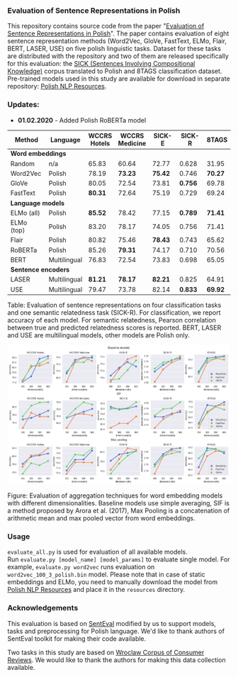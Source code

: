 ### Evaluation of Sentence Representations in Polish
This repository contains source code from the paper "[Evaluation of Sentence Representations in Polish](https://arxiv.org/pdf/1910.11834.pdf)". 
The paper contains evaluation of eight sentence representation methods (Word2Vec, GloVe, FastText, ELMo, Flair, BERT, LASER, USE) on five polish linguistic tasks.
Dataset for these tasks are distributed with the repository and two of them are released specifically for this evaluation:
the [SICK (Sentences Involving Compositional Knowledge)](https://github.com/text-machine-lab/MUTT/tree/master/data/sick) corpus translated to Polish and 8TAGS classification dataset.
Pre-trained models used in this study are available for download in separate repository: [Polish NLP Resources](https://github.com/sdadas/polish-nlp-resources).

### Updates:

- **01.02.2020** - Added Polish RoBERTa model 

<table>
  <thead>
    <th><strong>Method</strong></th>
    <th><strong>Language</strong></th>
    <th><strong>WCCRS<br/>Hotels</strong></th>
    <th><strong>WCCRS<br/>Medicine</strong></th>
    <th><strong>SICK-E</strong></th>
    <th><strong>SICK-R</strong></th>
    <th><strong>8TAGS</strong></th>
  </thead>
  <tr>
    <td colspan="7"><strong>Word embeddings</strong></td>
  </tr>
  <tr><td>Random</td><td>n/a</td><td>65.83</td><td>60.64</td><td>72.77</td><td>0.628</td><td>31.95</td></tr>
    <tr><td>Word2Vec</td><td>Polish</td><td>78.19</td><td><strong>73.23</strong></td><td><strong>75.42</strong></td><td>0.746</td><td><strong>70.27</strong></td></tr>
    <tr><td>GloVe</td><td>Polish</td><td>80.05</td><td>72.54</td><td>73.81</td><td><strong>0.756</strong></td><td>69.78</td></tr>
    <tr><td>FastText</td><td>Polish</td><td><strong>80.31</strong></td><td>72.64</td><td>75.19</td><td>0.729</td><td>69.24</td></tr>
  <tr>
    <td colspan="7"><strong>Language models</strong></td>
  </tr>
  <tr><td>ELMo (all)</td><td>Polish</td><td><strong>85.52</strong></td><td>78.42</td><td>77.15</td><td><strong>0.789</strong></td><td><strong>71.41</strong></td></tr>
    <tr><td>ELMo (top)</td><td>Polish</td><td>83.20</td><td>78.17</td><td>74.05</td><td>0.756</td><td>71.41</td></tr>
    <tr><td>Flair</td><td>Polish</td><td>80.82</td><td>75.46</td><td><strong>78.43</strong></td><td>0.743</td><td>65.62</td></tr>
  <tr><td>RoBERTa</td><td>Polish</td><td>85.26</td><td><strong>79.31</strong></td><td>74.17</td><td>0.710</td><td>70.56</td></tr> 
    <tr><td>BERT</td><td>Multilingual</td><td>76.83</td><td>72.54</td><td>73.83</td><td>0.698</td><td>65.05</td></tr>
  <tr>
    <td colspan="7"><strong>Sentence encoders</strong></td>
  </tr>
  <tr><td>LASER</td><td>Multilingual</td><td><strong>81.21</strong></td><td><strong>78.17</strong></td><td><strong>82.21</strong></td><td>0.825</td><td>64.91</td></tr>
    <tr><td>USE</td><td>Multilingual</td><td>79.47</td><td>73.78</td><td>82.14</td><td><strong>0.833</strong></td><td><strong>69.92</strong></td></tr>
</table>

Table: Evaluation of sentence representations on four classification tasks and one semantic relatedness task (SICK-R). For classification, we report accuracy of each model. For semantic relatedness, Pearson correlation between true and predicted relatedness scores is reported. BERT, LASER and USE are multilingual models, other models are Polish only.

![results](results.png)

Figure: Evaluation of aggregation techniques for word embedding models with different dimensionalities. Baseline models use simple averaging, SIF is a method proposed by Arora et al. (2017), Max Pooling is a concatenation of arithmetic mean and max pooled vector from word embeddings.

### Usage

`evaluate_all.py` is used for evaluation of all available models. \
Run `evaluate.py [model_name] [model_params]` to evaluate single model. For example, `evaluate.py word2vec` runs evaluation on `word2vec_100_3_polish.bin` model.
Please note that in case of static embeddings and ELMo, you need to manually download the model from [Polish NLP Resources](https://github.com/sdadas/polish-nlp-resources) and place it in the `resources` directory.

### Acknowledgements
This evaluation is based on [SentEval](https://github.com/facebookresearch/SentEval) modified by us to support models, tasks and preprocessing for Polish language.
We'd like to thank authors of SentEval toolkit for making their code available. 

Two tasks in this study are based on [Wroclaw Corpus of Consumer Reviews](https://clarin-pl.eu/dspace/handle/11321/700).  We would like to thank the authors for making this data collection available.

